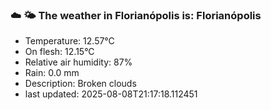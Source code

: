 ### ☁️ 🌤️  The weather in Florianópolis is: Florianópolis

- Temperature: 12.57°C
- On flesh: 12.15°C
- Relative air humidity: 87%
- Rain: 0.0 mm
- Description: Broken clouds
- last updated: 2025-08-08T21:17:18.112451
